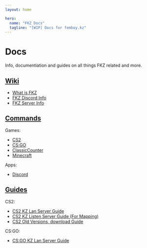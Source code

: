 ```yaml
---
layout: home

hero:
  name: "FKZ Docs"
  tagline: "[WIP] Docs for femboy.kz"
---
```


# Docs

Info, documentiation and guides on all things FKZ related and more.

## [Wiki](/wiki)

- [What is FKZ](/wiki/fkz)
- [FKZ Discord Info](/wiki/discord)
- [FKZ Server Info](/wiki/servers)

## [Commands](/commands)

Games:

- [CS2](/commands/cs2)
- [CS:GO](/commands/csgo)
- [ClassicCounter](/commands/cscl)
- [Minecraft](/commands/minecraft)

Apps:

- [Discord](/commands/discord)

## [Guides](/guides)

CS2:

- [CS2 KZ Lan Server Guide](/guides/cs2kz-lan)
- [CS2 KZ Listen Server Guide (For Mapping)](/guides/cs2kz-listen)
- [CS2 Old Versions, download Guide](/guides/cs2-versions)

CS:GO:

- [CS:GO KZ Lan Server Guide](/guides/csgokz-lan)
